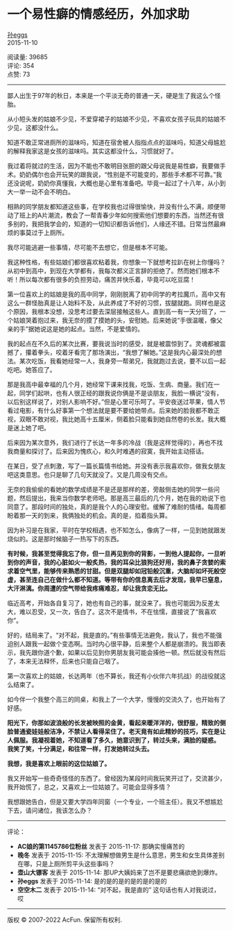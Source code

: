 # 一个易性癖的情感经历，外加求助

[孙eggs](https://www.acfun.cn/u/2466881.aspx)  
2015-11-10  

阅读量: 39685  
评论: 354  
点赞: 73  

---

鄙人出生于97年的秋日，本来是一个平淡无奇的普通一天，硬是生了我这么个怪胎。

从小短头发的姑娘不少见，不爱穿裙子的姑娘不少见，不喜欢女孩子玩具的姑娘不少见，这都没什么。

知道不敢正常进厕所的滋味吗，知道在宿舍被人指指点点的滋味吗，知道父母尴尬的解释我家这是女孩的滋味吗。其实这都没什么，习惯就好了。

我过着将就过的生活，因为不能也不敢明目张胆的跟父母说我是易性癖，我要做手术。奶奶偶尔也会开玩笑的跟我说，“性别是不可能变的，那些手术都不可靠。”我还没说呢，奶奶你真懂我，大概也是心里有准备吧。毕竟一起过了十八年，从小到大一举一动不会不明白。

相熟的同学朋友都知道这些事，在学校我也过得很愉快，并没有什么不满，顺便带动了班上的A片潮流，教会了一帮青春少年如何搜索他们想要的东西，当然还有很多别的，我把我学会的，知道的一切知识都告诉他们，人缘还不错。日常当然最麻烦的事莫过于上厕所。

我尽可能逃避一些事情，尽可能不去想它，但是根本不可能。

我这种性格，有些姑娘们都很喜欢粘着我，你想象一下就想考拉趴在树上你懂吗？从初中到高中，到现在大学都有，我每次都义正言辞的拒绝了。然而她们根本不听！所以每次都有很多的负担劳动，痛苦并快乐着，毕竟可以吃豆腐！

第一位喜欢上的姑娘是我的高中同学，刚刚脱离了初中同学的考拉魔爪，高中又有这么一群怪胎真是让人始料不及，从此养成了不好的习惯，拔腿就跑。同样也是这个原因，我根本没想，没思考过要去深层接触这些人。直到高一有一天分班了，一个姑娘哭着抱过来，我无奈的摸了摸她的头，安慰她。后来她说“手很温暖，像父亲的手”据她说这是她的起点。当然，不是爱情的。

我的起点在不久后的某次比赛，要我说当时的感受，就是被震惊到了。灵魂都被震撼了，攥着拳头，咬着牙看完了那场演出，“我想了解她。”这是我内心最深处的想法。某次吃饭，我看她经常一人，我身旁一帮弟兄，我就跑过去说，要不以后一起吃吧。她答应了。

那是我高中最幸福的几个月，她经常下课来找我，吃饭、生病、商量。我们在一起，同学们起哄，也有人很正经的跟我说你俩是不是谈朋友，我脸一横说“没有，以后别这样说了，对别人影响不好。”但是心里可乐呵了。平安夜送过苹果，情人节看过电影，有什么好事第一个想法就是要不要给她带点。后来她的脸我都不敢正视，双眼不敢对视，我比她高十五厘米，侧着脸只能看到她自然卷的长发。我大概是迷上她了吧。

后来因为某次意外，我们进行了长达一年多的冷战（我是这样觉得的），再也不找我商量和探讨了。后来因为愧疚心，和久时难遇的寂寞，我开始主动搭话。

在某日，受了点刺激，写了一篇长篇情书给她。并没有表示我喜欢你，做我女朋友吧这类意思。也只是聊了几句天就没了。又是几周没有交点。

无奈的我偷偷的看她的数学成绩是不是还是那样的差，旁敲侧击她的同学一些问题，然后提出，我来当你数学老师吧。那是高三最后的几个月，她在我的劝说下也同意了。那段时间的独处，真的是我个人的心理安慰。缓解了难耐的情绪。每周都盼着那一天的到来，我俩独处的机会。真的是，掐着指头算。

因为补习是在我家，平时在学校相遇，也不知怎么，像病了一样，一见到她就跟发烧似的。这是那时候脑子一热写下的东西。

**有时候，我甚至觉得我忘了你，但一旦再见到你的背影，一到他人提起你，一旦听到你的声音，我的心脏如火一般炙热，我的耳朵比狼狗还好用，我的鼻子贪婪的索求着空气里，能够传来熟悉的甘甜。但是双腿却如冠铅般沉重，大脑却如坏死般空虚，甚至连自己在做什么都不知道。等带有你的信息离去后才发现，我早已窒息，大汗淋漓。你周遭的空气带给我疼痛难忍，却让我贪恋无比。**

临近高考，开始各自复习了，她也有自己的事，就没来了。我也可能因为反差太大，难以忍受，又一次，告白了。这次不是情书，不在怯懦，直接说了“我喜欢你”。

好的，结局来了。“对不起，我是直的。”有些事情无法避免，我认了，我也不能强迫别人跟我一起做个变态啊。当时内心很平静，后来整个人都是崩溃的。我当即表示，我先跟你道个歉，如果以后见到你男朋友我可能会揍他一顿。然后就没有然后了，本来无法释怀，后来也只能自己咽了。

第一次喜欢上的姑娘，长达两年（也不算长，我还有小伙伴六年抗战）的战役就这么结束了。

如今伴一个我整个高三的同桌，和我上了一个大学，慢慢的交流久了，也开始有了好感。

**阳光下，你那如波浪般的长发被映照的金黄，看起来暖洋洋的，很舒服，精致的侧脸普通瓷娃娃般洁净，不禁让人看得呆住了。老天竟有如此精妙的技巧，实在是让人佩服。我凝视着她，不知道看了多久，她意识到了，转过头来，满脸的疑惑。 我笑了笑，十分满足，和往常一样，打发她转过头去。**

**我想，我是喜欢上眼前的这位姑娘了。**

我又开始写一些奇奇怪怪的东西了。曾经因为某段时间我玩笑开过了，交流甚少，我开始慌了，总之，又喜欢上一位姑娘了。可能会显得多情？

我想跟她告白，但是又要大学四年同窗（一个专业，一个班主任）。我又不想尴尬下去，请问诸位，我该怎么办？

---

评论：

- **AC娘的第1145786位粉丝** 发表于 2015-11-17: 那确实慢痛苦的
- **晚冬** 发表于 2015-11-15: 不太理解想做男生是什么意思，男生和女生具体差别在哪，只是上厕所剪平头这些事吗？
- **壶山大镖客** 发表于 2015-11-14: 那UP大姨妈来了岂不是要悲痛欲绝到爆炸。
- **孙eggs** 发表于 2015-11-14: 是的是的是的是的是的是的
- **空空木二** 发表于 2015-11-14: “对不起，我是直的” 这句话也有人对我说过，哎

---

版权 © 2007-2022 AcFun. 保留所有权利.